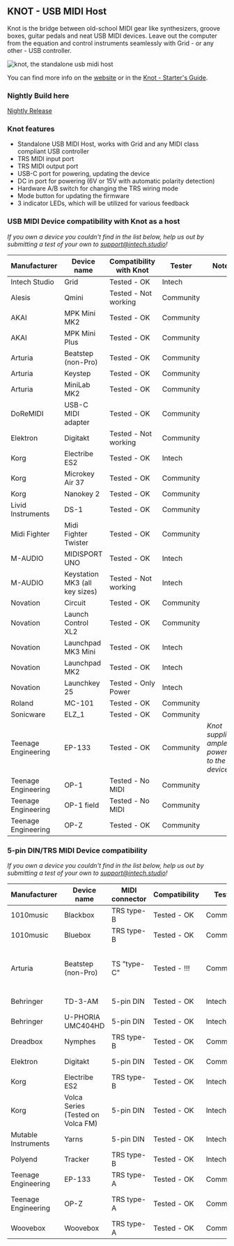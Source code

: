 ## KNOT - USB MIDI Host

Knot is the bridge between old-school MIDI gear like synthesizers, groove boxes, guitar pedals and neat USB MIDI devices. Leave out the computer from the equation and control instruments seamlessly with Grid - or any other - USB controller.

![knot, the standalone usb midi host](https://storage.googleapis.com/intechstudio-storage/knot_usb_midi_host-1.png)

You can find more info on the [website](https://intech.studio/shop/knot) or in the [Knot - Starter's Guide](https://docs.intech.studio/guides/guide/knot-start).


### Nightly Build here 

[Nightly Release](https://github.com/intechstudio/knot/blob/preview/Preview/Firmware/knot_esp32_nightly.uf2)

### Knot features

- Standalone USB MIDI Host, works with Grid and any MIDI class compliant USB controller
- TRS MIDI input port
- TRS MIDI output port
- USB-C port for powering, updating the device
- DC in port for powering (6V or 15V with automatic polarity detection)
- Hardware A/B switch for changing the TRS wiring mode
- Mode button for updating the firmware
- 3 indicator LEDs, which will be utilized for various feedback



### USB MIDI Device compatibility with Knot as a host

*If you own a device you couldn't find in the list below, help us out by submitting a test of your own to support@intech.studio!*

| Manufacturer | Device name | Compatibility with Knot | Tester | Note |
| ---- | ---- | ---- | ---- | --- |
|    Intech Studio  |   Grid         | Tested - OK | Intech | |
|    Alesis  | Qmini  |  Tested - Not working | Community | |
|    AKAI  | MPK Mini MK2  |  Tested - OK | Community | |
|    AKAI  | MPK Mini Plus  |  Tested - OK | Community | |
|    Arturia  | Beatstep (non-Pro)  |  Tested - OK | Community | |
|    Arturia  | Keystep  |  Tested - OK | Community | |
|    Arturia  | MiniLab MK2   |  Tested - OK | Community | |
|    DoReMIDI  | USB-C MIDI adapter  |  Tested - OK | Community | |
|    Elektron  | Digitakt |  Tested - Not working | Community | |
|    Korg  | Electribe ES2  |  Tested - OK | Intech | |
|    Korg  | Microkey Air 37  |  Tested - OK | Community | |
|    Korg  | Nanokey 2  |  Tested - OK | Community | |
|    Livid Instruments  | DS-1  |  Tested - OK | Community | |
|    Midi Fighter  | Midi Fighter Twister  |  Tested - OK | Community | |
|    M-AUDIO  |   MIDISPORT UNO         | Tested - OK | Intech | |
|    M-AUDIO | Keystation MK3 (all key sizes) | Tested - Not working | Intech | |
|    Novation  | Circuit   | Tested - OK | Community | |
|    Novation   | Launch Control XL2  | Tested - OK | Community | |
|    Novation   | Launchpad MK3 Mini  | Tested - OK | Intech | |
|    Novation  | Launchpad MK2     | Tested - OK | Intech | |
|    Novation  | Launchkey 25   | Tested - Only Power | Intech | |
|    Roland  | MC-101   | Tested - OK | Community | |
|    Sonicware  | ELZ_1  |  Tested - OK | Community | |
|    Teenage Engineering  | EP-133 |  Tested - OK | Community | *Knot supplies ample power to the device* |
|    Teenage Engineering  | OP-1  |  Tested - No MIDI | Community | |
|    Teenage Engineering  | OP-1 field |  Tested - No MIDI | Community | |
|    Teenage Engineering  | OP-Z |  Tested - OK | Community | |




### 5-pin DIN/TRS MIDI Device compatibility

*If you own a device you couldn't find in the list below, help us out by submitting a test of your own to support@intech.studio!*

| Manufacturer | Device name | MIDI connector |Compatibility | Tester | Note |
| ---- | ---- | ---- | ---- | ---- | --- |
| 1010music |   Blackbox | TRS type-B       | Tested - OK |  Community | |
| 1010music |   Bluebox | TRS type-B       | Tested - OK |  Community | |
| Arturia  | Beatstep (non-Pro) | TS "type-C" |  Tested - !!! | Community | *Needs 3.5mm TS to TRS adapter* |
|Behringer |   TD-3-AM | 5-pin DIN       | Tested - OK |  Intech | *With adapter* |
|Behringer |   U-PHORIA UMC404HD | 5-pin DIN     | Tested - OK | Intech | *With adapter* |
|   Dreadbox  | Nymphes  | TRS type-B  | Tested - OK | Community | |
|    Elektron  | Digitakt | 5-pin DIN | Tested - OK | Community | *With adapter* |
|   Korg  | Electribe ES2  | TRS type-B  | Tested - OK | Intech | |
|   Korg   | Volca Series (Tested on Volca FM)  |  5-pin DIN | Tested - OK | Intech | *With adapter* |
| Mutable Instruments |   Yarns | 5-pin DIN     | Tested - OK | Intech | *With adapter* |
|    Polyend  | Tracker  | TRS type-B | Tested - OK | Intech | |
|    Teenage Engineering  | EP-133 | TRS type-A | Tested - OK | Community |  |
|    Teenage Engineering  | OP-Z | TRS type-A | Tested - OK | Community | *With Line Module* |
|    Woovebox  | Woovebox | TRS type-A | Tested - OK | Community | |

<!---
### Community contributors

A big thank you to our community contributors for testing these devices:
- Michal
- Tibi


|    Dirtywave  | M8 Tracker  | TRS type-A | Untested | - |
|   Audiothingies   | Micromonsta 2  | TRS type-A | Untested | - |
|    Bastl Instruments  | Softpop SP2  | 5-pin DIN | Untested | - |
|    Elektron  | Octatrack  | 5-pin DIN | Untested | - |
|    Elektron  | Syntax  | 5-pin DIN | Untested | - |
|    Elektron  | Digitakt  | 5-pin DIN | Untested | - |
|    Elektron  | Digitone  | 5-pin DIN | Untested | - |
|    Elektron  | Analog Rytm  | 5-pin DIN | Untested | - |
|    Elektron  | Analog Four  | 5-pin DIN | Untested | - |
|    Elektron  | Analog Keys  | 5-pin DIN | Untested | - |
|    Elektron  | Model:Samples  | TRS type-A | Untested | - |
|    Elektron  | Model:Cycles  | TRS type-A | Untested | - |
|    Arturia  | Microfreak  | TRS type-A  | Untested | - |
--->

